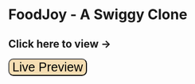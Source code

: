 # FoodJoy - A Swiggy Clone

## Click here to view ->

<button style="border-radius:10px;background:wheat;">
<a href="https://foodjoy-harshitpachori.netlify.app" style="font-size:25px;text-decoration:none;color:black;">Live Preview</a>
</button>
